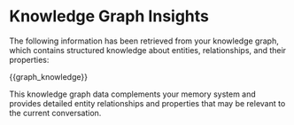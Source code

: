 # Knowledge Graph Insights

The following information has been retrieved from your knowledge graph, which contains structured knowledge about entities, relationships, and their properties:

{{graph_knowledge}}

This knowledge graph data complements your memory system and provides detailed entity relationships and properties that may be relevant to the current conversation.

